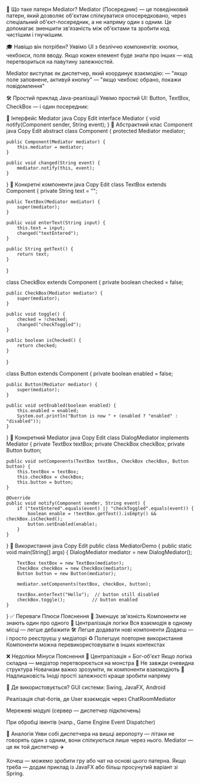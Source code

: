 🧩 Що таке патерн Mediator?
Mediator (Посередник) — це поведінковий патерн, який дозволяє об'єктам спілкуватися опосередковано, через спеціальний об'єкт-посередник, а не напряму один з одним.
Це допомагає зменшити зв'язаність між об'єктами та зробити код чистішим і гнучкішим.

🎓 Навіщо він потрібен?
Уявімо UI з безліччю компонентів: кнопки, чекбокси, поля вводу. Якщо кожен елемент буде знати про інших — код перетвориться на павутину залежностей.

Mediator виступає як диспетчер, який координує взаємодію:
— "якщо поле заповнене, активуй кнопку"
— "якщо чекбокс обрано, покажи повідомлення"

🛠️ Простий приклад Java-реалізації
Уявімо простий UI: Button, TextBox, CheckBox — і один посередник:

🔸 Інтерфейс Mediator
java
Copy
Edit
interface Mediator {
void notify(Component sender, String event);
}
🔸 Абстрактний клас Component
java
Copy
Edit
abstract class Component {
protected Mediator mediator;

    public Component(Mediator mediator) {
        this.mediator = mediator;
    }

    public void changed(String event) {
        mediator.notify(this, event);
    }
}
🔸 Конкретні компоненти
java
Copy
Edit
class TextBox extends Component {
private String text = "";

    public TextBox(Mediator mediator) {
        super(mediator);
    }

    public void enterText(String input) {
        this.text = input;
        changed("textEntered");
    }

    public String getText() {
        return text;
    }
}

class CheckBox extends Component {
private boolean checked = false;

    public CheckBox(Mediator mediator) {
        super(mediator);
    }

    public void toggle() {
        checked = !checked;
        changed("checkToggled");
    }

    public boolean isChecked() {
        return checked;
    }
}

class Button extends Component {
private boolean enabled = false;

    public Button(Mediator mediator) {
        super(mediator);
    }

    public void setEnabled(boolean enabled) {
        this.enabled = enabled;
        System.out.println("Button is now " + (enabled ? "enabled" : "disabled"));
    }
}
🔸 Конкретний Mediator
java
Copy
Edit
class DialogMediator implements Mediator {
private TextBox textBox;
private CheckBox checkBox;
private Button button;

    public void setComponents(TextBox textBox, CheckBox checkBox, Button button) {
        this.textBox = textBox;
        this.checkBox = checkBox;
        this.button = button;
    }

    @Override
    public void notify(Component sender, String event) {
        if ("textEntered".equals(event) || "checkToggled".equals(event)) {
            boolean enable = !textBox.getText().isEmpty() && checkBox.isChecked();
            button.setEnabled(enable);
        }
    }
}
🔸 Використання
java
Copy
Edit
public class MediatorDemo {
public static void main(String[] args) {
DialogMediator mediator = new DialogMediator();

        TextBox textBox = new TextBox(mediator);
        CheckBox checkBox = new CheckBox(mediator);
        Button button = new Button(mediator);

        mediator.setComponents(textBox, checkBox, button);

        textBox.enterText("Hello");  // button still disabled
        checkBox.toggle();          // button enabled
    }
}
✅ Переваги
Плюси	Пояснення
🧹 Зменшує зв'язність	Компоненти не знають один про одного
🧠 Централізація логіки	Вся взаємодія в одному місці — легше дебажити
🛠️ Легше додавати нові компоненти	Додаєш — і просто реєструєш у медіаторі
♻️ Полегшує повторне використання	Компоненти можна перевикористовувати в інших контекстах

❌ Недоліки
Мінуси	Пояснення
🧩 Централізація = Бог-об'єкт	Якщо логіка складна — медіатор перетворюється на монстра
🧼 Не завжди очевидна структура	Новачкам важко зрозуміти, як компоненти взаємодіють
🔄 Надлишковість	Іноді прості залежності краще зробити напряму

📌 Де використовується?
GUI системи: Swing, JavaFX, Android

Реалізація chat-ботів, де User взаємодіє через ChatRoomMediator

Мережеві модулі (сервер — диспетчер підключень)

При обробці івентів (напр., Game Engine Event Dispatcher)

🎯 Аналогія
Уяви собі диспетчера на вишці аеропорту — літаки не говорять один з одним, вони спілкуються лише через нього.
Mediator — це як той диспетчер ✈️

Хочеш — можемо зробити гру або чат на основі цього патерна. Якщо треба — додам приклад із JavaFX або більш просунутий варіант зі Spring.
